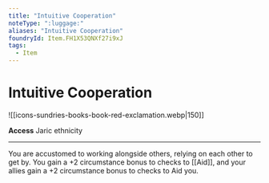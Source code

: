 ```yaml
---
title: "Intuitive Cooperation"
noteType: ":luggage:"
aliases: "Intuitive Cooperation"
foundryId: Item.FH1X53QNXf27i9xJ
tags:
  - Item
---
```


# Intuitive Cooperation
![[icons-sundries-books-book-red-exclamation.webp|150]]

**Access** Jaric ethnicity

* * *

You are accustomed to working alongside others, relying on each other to get by. You gain a +2 circumstance bonus to checks to [[Aid]], and your allies gain a +2 circumstance bonus to checks to Aid you.

